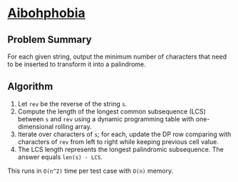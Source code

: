# [Aibohphobia](https://www.spoj.com/problems/AIBOHP/)

## Problem Summary
For each given string, output the minimum number of characters that need to be inserted to transform it into a palindrome.

## Algorithm
1. Let `rev` be the reverse of the string `s`.
2. Compute the length of the longest common subsequence (LCS) between `s` and `rev` using a dynamic programming table with one-dimensional rolling array.
3. Iterate over characters of `s`; for each, update the DP row comparing with characters of `rev` from left to right while keeping previous cell value.
4. The LCS length represents the longest palindromic subsequence. The answer equals `len(s) - LCS`.

This runs in `O(n^2)` time per test case with `O(n)` memory.
